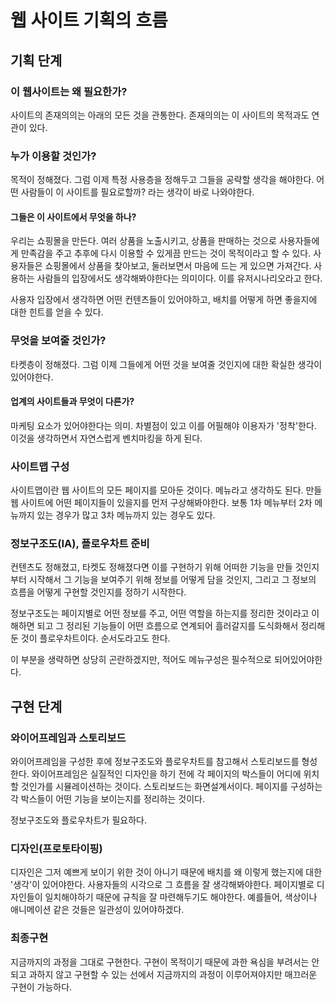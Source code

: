 # 웹 사이트 기획의 흐름

## 기획 단계
### 이 웹사이트는 왜 필요한가?
사이트의 존재의의는 아래의 모든 것을 관통한다. 존재의의는 이 사이트의 목적과도 연관이 있다.

### 누가 이용할 것인가?
목적이 정해졌다. 그럼 이제 특정 사용층을 정해두고 그들을 공략할 생각을 해야한다. 어떤 사람들이 이 사이트를 필요로할까? 라는 생각이 바로 나와야한다.

#### 그들은 이 사이트에서 무엇을 하나?
우리는 쇼핑몰을 만든다. 여러 상품을 노출시키고, 상품을 판매하는 것으로 사용자들에게 만족감을 주고 추후에 다시 이용할 수 있게끔 만드는 것이 목적이라고 할 수 있다. 사용자들은 쇼핑몰에서 상품을 찾아보고, 둘러보면서 마음에 드는 게 있으면 가져간다. 사용하는 사람들의 입장에서도 생각해봐야한다는 의미이다. 이를 유저시나리오라고 한다.

사용자 입장에서 생각하면 어떤 컨텐츠들이 있어야하고, 배치를 어떻게 하면 좋을지에 대한 힌트를 얻을 수 있다.

### 무엇을 보여줄 것인가?
타켓층이 정해졌다. 그럼 이제 그들에게 어떤 것을 보여줄 것인지에 대한 확실한 생각이 있어야한다.

#### 업계의 사이트들과 무엇이 다른가?
마케팅 요소가 있어야한다는 의미. 차별점이 있고 이를 어필해야 이용자가 '정착'한다. 이것을 생각하면서 자연스럽게 벤치마킹을 하게 된다.

### 사이트맵 구성
사이트맵이란 웹 사이트의 모든 페이지를 모아둔 것이다. 메뉴라고 생각하도 된다. 만들 웹 사이트에 어떤 페이지들이 있을지를 먼저 구상해봐야한다. 보통 1차 메뉴부터 2차 메뉴까지 있는 경우가 많고 3차 메뉴까지 있는 경우도 있다.

### 정보구조도(IA), 플로우차트 준비
컨텐츠도 정해졌고, 타켓도 정해졌다면 이를 구현하기 위해 어떠한 기능을 만들 것인지부터 시작해서 그 기능을 보여주기 위해 정보를 어떻게 담을 것인지, 그리고 그 정보의 흐름을 어떻게 구현할 것인지를 정하기 시작한다.

정보구조도는 페이지별로 어떤 정보를 주고, 어떤 역할을 하는지를 정리한 것이라고 이해하면 되고 그 정리된 기능들이 어떤 흐름으로 연계되어 흘러갈지를 도식화해서 정리해둔 것이 플로우차트이다. 순서도라고도 한다.

이 부분을 생략하면 상당히 곤란하겠지만, 적어도 메뉴구성은 필수적으로 되어있어야한다.

## 구현 단계
### 와이어프레임과 스토리보드
와이어프레임을 구성한 후에 정보구조도와 플로우차트를 참고해서 스토리보드를 형성한다. 와이어프레임은 실질적인 디자인을 하기 전에 각 페이지의 박스들이 어디에 위치할 것인가를 시뮬레이션하는 것이다. 스토리보드는 화면설계서이다. 페이지를 구성하는 각 박스들이 어떤 기능을 보이는지를 정리하는 것이다.

정보구조도와 플로우차트가 필요하다.

### 디자인(프로토타이핑)
디자인은 그저 예쁘게 보이기 위한 것이 아니기 때문에 배치를 왜 이렇게 했는지에 대한 '생각'이 있어야한다. 사용자들의 시각으로 그 흐름을 잘 생각해봐야한다. 페이지별로 디자인들이 일치해야하기 때문에 규칙을 잘 마련해두기도 해야한다. 예를들어, 색상이나 애니메이션 같은 것들은 일관성이 있어야하겠다.

### 최종구현
지금까지의 과정을 그대로 구현한다. 구현이 목적이기 때문에 과한 욕심을 부려서는 안되고 과하지 않고 구현할 수 있는 선에서 지금까지의 과정이 이루어져야지만 매끄러운 구현이 가능하다.